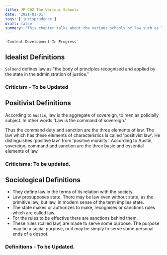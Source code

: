 ```yaml
---
title: JP-C02 The Various Schools
date: '2021-01-01'
tags: ['jurisprudence']
draft: false
summary: 'This chapter talks about the various schools of law such as The Idealist School, The Positivist School and the Sociological School'
---
```


```js:Underconstruction
`Content Development In Progress`
```

## Idealist Definitions

`Salmond` defines law as "the body of principles recognised and applied by the state in the administration of justice."

### Criticism - To be Updated

## Positivist Definitions

According to `Austin`, law is the aggregate of sovereign, to men as policially subject. In other words 'Law is the command of sovereign.'

Thus the command duty and sanction are the three elements of law. The law which has these elements of characteristics is called 'positivist law'. He distinguishes 'positive law' from 'positive morality'. According to Austin, sovereign, command and sanction are the three basic and essential elements of law.

### Criticisms: To be updated.

## Sociological Definitions

- They define law in the terms of its relation with the society.
- Law presupposes state. There may be law even without state, as the primitive law, but law, in modern sense of the term implies state.
- The state makes or authorizes to make, recognises or sanctions rules which are called law.
- For the rules to be effective there are sanctions behind them.
- These rules (called law) are made to serve some purpose. The purpose may be a social purpose, or it may be simply to serve some personal ends of a despot.

### Definitions - To be Updated.
